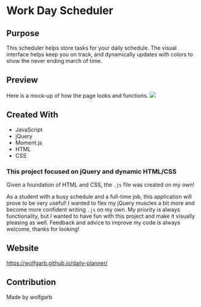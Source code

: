 # Work Day Scheduler

## Purpose
This scheduler helps store tasks for your daily schedule. The visual interface helps keep you on track, and dynamically updates with colors to show the never ending march of time. 

## Preview
Here is a mock-up of how the page looks and functions.
<img src="assets\workit.gif"></img>

## Created With
* JavaScript
* jQuery
* Moment.js
* HTML
* CSS

### This project focused on jQuery and dynamic HTML/CSS 
Given a foundation of HTML and CSS, the ```.js``` file was created on my own!

As a student with a busy schedule and a full-time job, this application will prove to be very useful! I wanted to flex my jQuery muscles a bit more and become more confident writing ```.js``` on my own. My priority is always functionality, but I wanted to have fun with this project and make it visually pleasing as well. Feedback and advice to improve my code is always welcome, thanks for looking!

## Website
https://wolfgarb.github.io/daily-planner/

## Contribution
Made by wolfgarb
